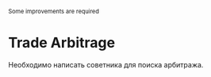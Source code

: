<sub> Some improvements are required </sub>
# Trade Arbitrage
Необходимо написать советника для поиска арбитража.
